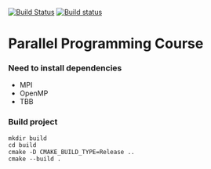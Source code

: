 [![Build Status](https://travis-ci.com/learning-process/parallel_programming_course.svg?branch=master)](https://travis-ci.com/learning-process/parallel_programming_course)
[![Build status](https://ci.appveyor.com/api/projects/status/t46nd9gyt7iirdy8/branch/master?svg=true)](https://ci.appveyor.com/project/allnes/parallel-programming-course/branch/master)
# Parallel Programming Course
### Need to install dependencies
* MPI
* OpenMP
* TBB
### Build project
```
mkdir build
cd build
cmake -D CMAKE_BUILD_TYPE=Release ..
cmake --build .
```
